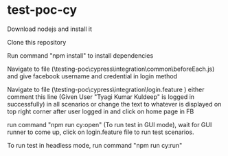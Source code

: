 # test-poc-cy

Download nodejs and install it 

Clone this repository 

Run command "npm install" to install dependencies 

Navigate to file (\testing-poc\cypress\integration\common\beforeEach.js) and give facebook username and credential in login method 

Navigate to file (\testing-poc\cypress\integration\login.feature ) either comment this line (Given User "Tyagi Kumar Kuldeep" is logged in successfully)
in all scenarios or change the text to whatever is displayed on top right corner after user logged in and click on home page in FB

run command "npm run cy:open" (To run test in GUI mode),
wait for GUI runner to come up,
click on login.feature file to run test scenarios.

To run test in headless mode, run command "npm run cy:run"
